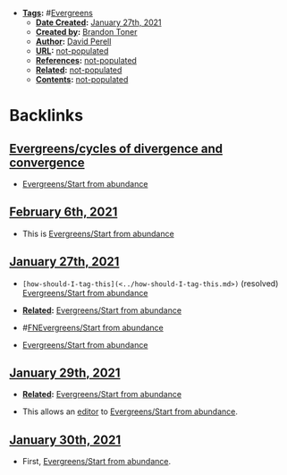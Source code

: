 - **[Tags](<../Tags.md>):** #[Evergreens](<../Evergreens.md>)
    - **[Date Created](<../Date Created.md>):** [January 27th, 2021](<../January 27th, 2021.md>)
    - **[Created by](<../Created by.md>):** [Brandon Toner](<../Brandon Toner.md>)
    - **[Author](<../Author.md>):** [David Perell](<../David Perell.md>)
    - **[URL](<../URL.md>):** [not-populated](<../not-populated.md>)
    - **[References](<../References.md>):** [not-populated](<../not-populated.md>)
    - **[Related](<../Related.md>):** [not-populated](<../not-populated.md>)
    - **[Contents](<../Contents.md>):** [not-populated](<../not-populated.md>)

# Backlinks
## [Evergreens/cycles of divergence and convergence](<Evergreens/cycles of divergence and convergence.md>)
- [Evergreens/Start from abundance](<../Evergreens/Start from abundance.md>)

## [February 6th, 2021](<February 6th, 2021.md>)
- This is [Evergreens/Start from abundance](<../Evergreens/Start from abundance.md>)

## [January 27th, 2021](<January 27th, 2021.md>)
- `[how-should-I-tag-this](<../how-should-I-tag-this.md>)` (resolved) [Evergreens/Start from abundance](<../Evergreens/Start from abundance.md>)

- **[Related](<../Related.md>):** [Evergreens/Start from abundance](<../Evergreens/Start from abundance.md>)

- #[FN](<../FN.md>)[Evergreens/Start from abundance](<../Evergreens/Start from abundance.md>)

- [Evergreens/Start from abundance](<../Evergreens/Start from abundance.md>)

## [January 29th, 2021](<January 29th, 2021.md>)
- **[Related](<../Related.md>):** [Evergreens/Start from abundance](<../Evergreens/Start from abundance.md>)

- This allows an [editor](<../editor.md>) to [Evergreens/Start from abundance](<../Evergreens/Start from abundance.md>).

## [January 30th, 2021](<January 30th, 2021.md>)
- First, [Evergreens/Start from abundance](<../Evergreens/Start from abundance.md>).


